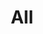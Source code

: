 ---
layout: online-courses-template/courses
title: All
page-title: See all courses
results: results
button-primary: 
    text: Filter
    type: primary
button-secondary: 
    text: Lorem
    type: primary
---